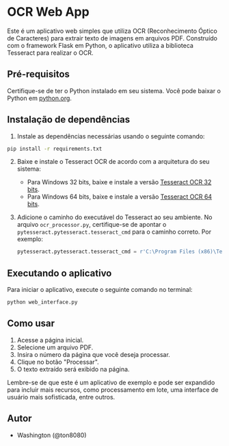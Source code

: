 # OCR Web App

Este é um aplicativo web simples que utiliza OCR (Reconhecimento Óptico de Caracteres) para extrair texto de imagens em arquivos PDF. Construído com o framework Flask em Python, o aplicativo utiliza a biblioteca Tesseract para realizar o OCR.

## Pré-requisitos
Certifique-se de ter o Python instalado em seu sistema. Você pode baixar o Python em [python.org](https://www.python.org/).

## Instalação de dependências
1. Instale as dependências necessárias usando o seguinte comando:

```bash
pip install -r requirements.txt
```

2. Baixe e instale o Tesseract OCR de acordo com a arquitetura do seu sistema:
   - Para Windows 32 bits, baixe e instale a versão [Tesseract OCR 32 bits](https://digi.bib.uni-mannheim.de/tesseract/tesseract-ocr-w32-setup-5.3.3.20231005.exe).
   - Para Windows 64 bits, baixe e instale a versão [Tesseract OCR 64 bits](https://digi.bib.uni-mannheim.de/tesseract/tesseract-ocr-w64-setup-5.3.3.20231005.exe).
  
3. Adicione o caminho do executável do Tesseract ao seu ambiente. No arquivo `ocr_processor.py`, certifique-se de apontar o `pytesseract.pytesseract.tesseract_cmd` para o caminho correto. Por exemplo:
   ```python
   pytesseract.pytesseract.tesseract_cmd = r'C:\Program Files (x86)\Tesseract-OCR\tesseract.exe'

## Executando o aplicativo
Para iniciar o aplicativo, execute o seguinte comando no terminal:

```bash
python web_interface.py
```

## Como usar
1. Acesse a página inicial.
2. Selecione um arquivo PDF.
3. Insira o número da página que você deseja processar.
4. Clique no botão "Processar".
5. O texto extraído será exibido na página.

Lembre-se de que este é um aplicativo de exemplo e pode ser expandido para incluir mais recursos, como processamento em lote, uma interface de usuário mais sofisticada, entre outros.

## Autor
- Washington (@ton8080)




